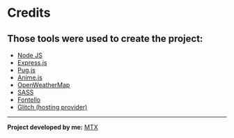 # Credits

## Those tools were used to create the project:

- [Node JS](https://github.com/nodejs/node)
- [Express.js](http://expressjs.com/)
- [Pug.js](https://pugjs.org/)
- [Anime.js](https://github.com/juliangarnier/anime)
- [OpenWeatherMap](https://openweathermap.org/)
- [SASS](https://sass-lang.com/)
- [Fontello](https://fontello.com/)
- [Glitch (hosting provider)](https://glitch.com/)

<hr>

**Project developed by me:** [MTX](https://github.com/Martimex/)
